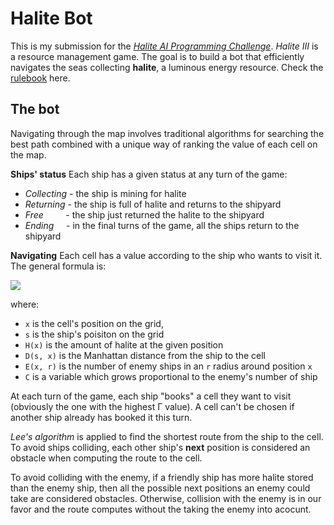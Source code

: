 # Halite Bot

This is my submission for the [_Halite AI Programming Challenge_](https://halite.io).  _Halite III_ is a resource management game. The goal is to build a bot that efficiently navigates the seas collecting __halite__, a luminous energy resource. Check the [rulebook](https://2018.halite.io/learn-programming-challenge/game-overview) here.

## The bot

Navigating through the map involves traditional algorithms for searching the best path combined with a unique way of ranking the value of each cell on the map.

**Ships' status**
Each ship has a given status at any turn of the game:
* _Collecting_ - the ship is mining for halite
* _Returning_ -  the ship is full of halite and returns to the shipyard
* _Free_ &nbsp;&nbsp;&nbsp;&nbsp;&nbsp;&nbsp;&nbsp;  - the ship just returned the halite to the shipyard
*  _Ending_ &nbsp;&nbsp;&nbsp; - in the final turns of the game, all the ships return to the shipyard


**Navigating**
Each cell has a value according to the ship who wants to visit it. The general formula is:

<img src="https://imgur.com/SPjYlBk.png"/>

where:
 - `x` is the cell's position on the grid,
 - `s` is the ship's poisiton on the grid
 - `H(x)` is the amount of halite at the given position
 - `D(s, x)` is the Manhattan distance from the ship to the cell
 - `E(x, r)` is the number of enemy ships in an `r` radius around position `x`
 - `C` is a variable which grows proportional to the enemy's number of ship
 
At each turn of the game, each  ship "books" a cell they want to visit (obviously the one with the highest Γ value). A cell can't be chosen if another ship already has booked it this turn.

_Lee's algorithm_ is applied to find the shortest route from the ship to the cell.  To avoid ships colliding, each other ship's **next** position is considered an obstacle when computing the route to the cell.

To avoid colliding with the enemy, if a friendly ship has more halite stored than the enemy ship, then all the possible next positions an enemy could take are considered obstacles. Otherwise, collision with the enemy is in our favor and the route computes without the taking the enemy into acocunt.
